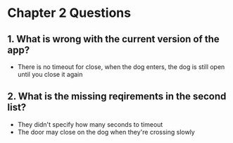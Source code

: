 # Chapter 2 Questions

## 1. What is wrong with the current version of the app?

- There is no timeout for close, when the dog enters, the dog is still open until you close it again

## 2. What is the missing reqirements in the second list?

- They didn't specify how many seconds to timeout
- The door may close on the dog when they're crossing slowly
